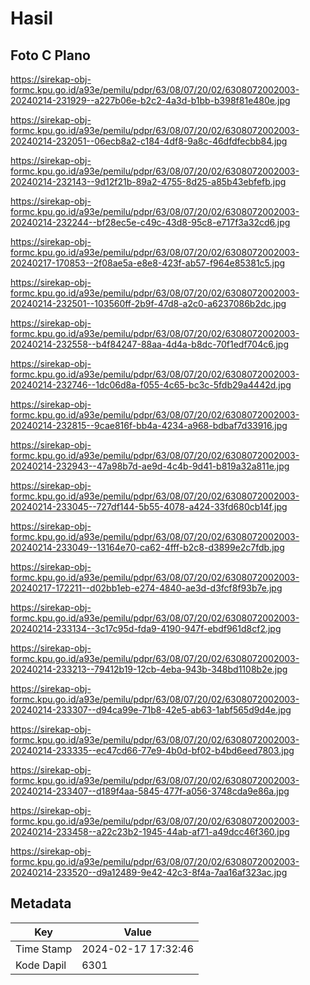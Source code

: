 # Hasil

## Foto C Plano

https://sirekap-obj-formc.kpu.go.id/a93e/pemilu/pdpr/63/08/07/20/02/6308072002003-20240214-231929--a227b06e-b2c2-4a3d-b1bb-b398f81e480e.jpg

https://sirekap-obj-formc.kpu.go.id/a93e/pemilu/pdpr/63/08/07/20/02/6308072002003-20240214-232051--06ecb8a2-c184-4df8-9a8c-46dfdfecbb84.jpg

https://sirekap-obj-formc.kpu.go.id/a93e/pemilu/pdpr/63/08/07/20/02/6308072002003-20240214-232143--9d12f21b-89a2-4755-8d25-a85b43ebfefb.jpg

https://sirekap-obj-formc.kpu.go.id/a93e/pemilu/pdpr/63/08/07/20/02/6308072002003-20240214-232244--bf28ec5e-c49c-43d8-95c8-e717f3a32cd6.jpg

https://sirekap-obj-formc.kpu.go.id/a93e/pemilu/pdpr/63/08/07/20/02/6308072002003-20240217-170853--2f08ae5a-e8e8-423f-ab57-f964e85381c5.jpg

https://sirekap-obj-formc.kpu.go.id/a93e/pemilu/pdpr/63/08/07/20/02/6308072002003-20240214-232501--103560ff-2b9f-47d8-a2c0-a6237086b2dc.jpg

https://sirekap-obj-formc.kpu.go.id/a93e/pemilu/pdpr/63/08/07/20/02/6308072002003-20240214-232558--b4f84247-88aa-4d4a-b8dc-70f1edf704c6.jpg

https://sirekap-obj-formc.kpu.go.id/a93e/pemilu/pdpr/63/08/07/20/02/6308072002003-20240214-232746--1dc06d8a-f055-4c65-bc3c-5fdb29a4442d.jpg

https://sirekap-obj-formc.kpu.go.id/a93e/pemilu/pdpr/63/08/07/20/02/6308072002003-20240214-232815--9cae816f-bb4a-4234-a968-bdbaf7d33916.jpg

https://sirekap-obj-formc.kpu.go.id/a93e/pemilu/pdpr/63/08/07/20/02/6308072002003-20240214-232943--47a98b7d-ae9d-4c4b-9d41-b819a32a811e.jpg

https://sirekap-obj-formc.kpu.go.id/a93e/pemilu/pdpr/63/08/07/20/02/6308072002003-20240214-233045--727df144-5b55-4078-a424-33fd680cb14f.jpg

https://sirekap-obj-formc.kpu.go.id/a93e/pemilu/pdpr/63/08/07/20/02/6308072002003-20240214-233049--13164e70-ca62-4fff-b2c8-d3899e2c7fdb.jpg

https://sirekap-obj-formc.kpu.go.id/a93e/pemilu/pdpr/63/08/07/20/02/6308072002003-20240217-172211--d02bb1eb-e274-4840-ae3d-d3fcf8f93b7e.jpg

https://sirekap-obj-formc.kpu.go.id/a93e/pemilu/pdpr/63/08/07/20/02/6308072002003-20240214-233134--3c17c95d-fda9-4190-947f-ebdf961d8cf2.jpg

https://sirekap-obj-formc.kpu.go.id/a93e/pemilu/pdpr/63/08/07/20/02/6308072002003-20240214-233213--79412b19-12cb-4eba-943b-348bd1108b2e.jpg

https://sirekap-obj-formc.kpu.go.id/a93e/pemilu/pdpr/63/08/07/20/02/6308072002003-20240214-233307--d94ca99e-71b8-42e5-ab63-1abf565d9d4e.jpg

https://sirekap-obj-formc.kpu.go.id/a93e/pemilu/pdpr/63/08/07/20/02/6308072002003-20240214-233335--ec47cd66-77e9-4b0d-bf02-b4bd6eed7803.jpg

https://sirekap-obj-formc.kpu.go.id/a93e/pemilu/pdpr/63/08/07/20/02/6308072002003-20240214-233407--d189f4aa-5845-477f-a056-3748cda9e86a.jpg

https://sirekap-obj-formc.kpu.go.id/a93e/pemilu/pdpr/63/08/07/20/02/6308072002003-20240214-233458--a22c23b2-1945-44ab-af71-a49dcc46f360.jpg

https://sirekap-obj-formc.kpu.go.id/a93e/pemilu/pdpr/63/08/07/20/02/6308072002003-20240214-233520--d9a12489-9e42-42c3-8f4a-7aa16af323ac.jpg


## Metadata

| Key        | Value               |
| ---------- | ------------------- |
| Time Stamp | 2024-02-17 17:32:46 |
| Kode Dapil | 6301                |




